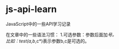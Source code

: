 # js-api-learn
JavaScript中的一些API学习记录

在文章中的一些语法习惯：
1.可选参数：参数后面加*号。<br/>
比如：test(a,b*,c*)表示参数b,c是可选的。
